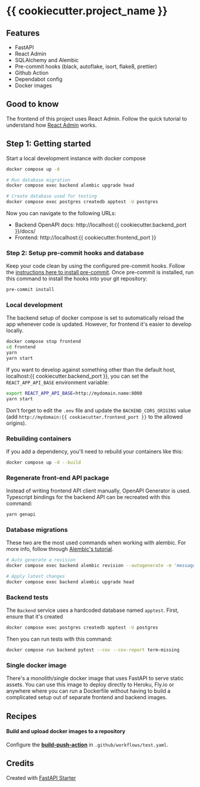 # {{ cookiecutter.project_name }}

## Features

- FastAPI
- React Admin
- SQLAlchemy and Alembic
- Pre-commit hooks (black, autoflake, isort, flake8, prettier)
- Github Action
- Dependabot config
- Docker images

## Good to know

The frontend of this project uses React Admin. Follow the quick tutorial to understand how [React Admin](https://marmelab.com/react-admin/Tutorial.html) works.

## Step 1: Getting started

Start a local development instance with docker compose

```bash
docker compose up -d

# Run database migration
docker compose exec backend alembic upgrade head

# Create database used for testing
docker compose exec postgres createdb apptest -U postgres
```

Now you can navigate to the following URLs:

- Backend OpenAPI docs: http://localhost:{{ cookiecutter.backend_port }}/docs/
- Frontend: http://localhost:{{ cookiecutter.frontend_port }}

### Step 2: Setup pre-commit hooks and database

Keep your code clean by using the configured pre-commit hooks. Follow the [instructions here to install pre-commit](https://pre-commit.com/). Once pre-commit is installed, run this command to install the hooks into your git repository:

```bash
pre-commit install
```

### Local development

The backend setup of docker compose is set to automatically reload the app whenever code is updated. However, for frontend it's easier to develop locally.

```bash
docker compose stop frontend
cd frontend
yarn
yarn start
```

If you want to develop against something other than the default host, localhost:{{ cookiecutter.backend_port }}, you can set the `REACT_APP_API_BASE` environment variable:

```bash
export REACT_APP_API_BASE=http://mydomain.name:8000
yarn start
```

Don't forget to edit the `.env` file and update the `BACKEND_CORS_ORIGINS` value (add `http://mydomain:{{ cookiecutter.frontend_port }}` to the allowed origins).

### Rebuilding containers

If you add a dependency, you'll need to rebuild your containers like this:

```bash
docker compose up -d --build
```

### Regenerate front-end API package

Instead of writing frontend API client manually, OpenAPI Generator is used. Typescript bindings for the backend API can be recreated with this command:

```bash
yarn genapi
```

### Database migrations

These two are the most used commands when working with alembic. For more info, follow through [Alembic's tutorial](https://alembic.sqlalchemy.org/en/latest/tutorial.html).

```bash
# Auto generate a revision
docker compose exec backend alembic revision --autogenerate -m 'message'

# Apply latest changes
docker compose exec backend alembic upgrade head
```

### Backend tests

The `Backend` service uses a hardcoded database named `apptest`. First, ensure that it's created

```bash
docker compose exec postgres createdb apptest -U postgres
```

Then you can run tests with this command:

```bash
docker compose run backend pytest --cov --cov-report term-missing
```

### Single docker image

There's a monolith/single docker image that uses FastAPI to serve static assets. You can use this image to deploy directly to Heroku, Fly.io or anywhere where you can run a Dockerfile without having to build a complicated setup out of separate frontend and backend images.

## Recipes

#### Build and upload docker images to a repository

Configure the [**build-push-action**](https://github.com/marketplace/actions/build-and-push-docker-images) in `.github/workflows/test.yaml`.

## Credits

Created with [FastAPI Starter](https://github.com/gaganpreet/fastapi-starter)
